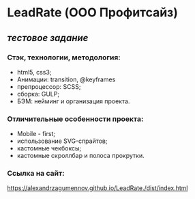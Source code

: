 # **LeadRate (ООО Профитсайз)**
## *тестовое задание* 
### Стэк, технологии, методология:
* html5, css3;
* Анимации: transition, @keyframes
* препроцессор: SCSS;
* сборка: GULP;
* БЭМ: нейминг и организация проекта.

### Отличительные особенности проекта: 
- Mobile - first;
- иcпользование SVG-спрайтов;
- кастомные чекбоксы; 
- кастомные скроллбар и полоса прокрутки.

### Ссылка на сайт:  
https://alexandrzagumennov.github.io/LeadRate./dist/index.html

